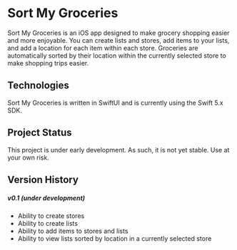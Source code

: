 # Sort My Groceries
Sort My Groceries is an iOS app designed to make grocery shopping easier
and more enjoyable. You can create lists and stores, add items to your lists,
and add a location for each item within each store.
Groceries are automatically sorted by their location within the currently
selected store to make shopping trips easier.

## Technologies
Sort My Groceries is written in SwiftUI and is currently using the Swift 5.x
SDK.

## Project Status
This project is under early development. As such, it is not yet stable. Use at
your own risk.

## Version History
##### v0.1 (under development)
- Ability to create stores
- Ability to create lists
- Ability to add items to stores and lists
- Ability to view lists sorted by location in a currently selected store
